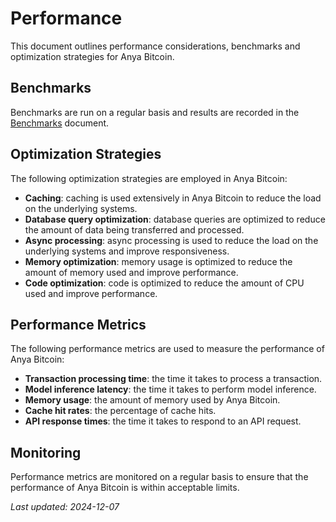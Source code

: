 # Performance

This document outlines performance considerations, benchmarks and optimization strategies for Anya Bitcoin.

## Benchmarks

Benchmarks are run on a regular basis and results are recorded in the [Benchmarks](benchmarks.md) document.

## Optimization Strategies

The following optimization strategies are employed in Anya Bitcoin:

- **Caching**: caching is used extensively in Anya Bitcoin to reduce the load on the underlying systems.
- **Database query optimization**: database queries are optimized to reduce the amount of data being transferred and processed.
- **Async processing**: async processing is used to reduce the load on the underlying systems and improve responsiveness.
- **Memory optimization**: memory usage is optimized to reduce the amount of memory used and improve performance.
- **Code optimization**: code is optimized to reduce the amount of CPU used and improve performance.

## Performance Metrics

The following performance metrics are used to measure the performance of Anya Bitcoin:

- **Transaction processing time**: the time it takes to process a transaction.
- **Model inference latency**: the time it takes to perform model inference.
- **Memory usage**: the amount of memory used by Anya Bitcoin.
- **Cache hit rates**: the percentage of cache hits.
- **API response times**: the time it takes to respond to an API request.

## Monitoring

Performance metrics are monitored on a regular basis to ensure that the performance of Anya Bitcoin is within acceptable limits.

*Last updated: 2024-12-07*
